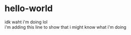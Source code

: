 # hello-world
idk waht i'm doing lol <br>
i'm adding this line to show that i might know what i'm doing 
